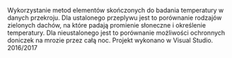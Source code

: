 Wykorzystanie metod elementów skończonych do badania temperatury w danych przekroju. Dla ustalonego przeplywu jest to porównanie rodzajów zielonych dachów, na które padają promienie słoneczne i określenie temperatury. Dla nieustalonego jest to porównanie możliwości ochronnych doniczek na mrozie przez całą noc.
Projekt wykonano w Visual Studio.
2016/2017
